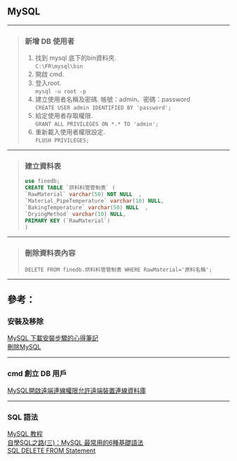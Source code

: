 ## MySQL
---

>   ### 新增 DB 使用者
>   
>   1. 找到 mysql 底下的bin資料夾.   
>   ```C:\FR\mysql\bin```
>   2. 開啟 cmd.
>   3. 登入root.   
>   ```mysql -u root -p``` 
>   4. 建立使用者名稱及密碼.  帳號：admin、密碼：password  
>   ```CREATE USER admin IDENTIFIED BY 'password';  ```
>   5. 給定使用者存取權限.  
>   ```GRANT ALL PRIVILEGES ON *.* TO 'admin';```
>   6. 重新載入使用者權限設定.  
>   ```FLUSH PRIVILEGES;```

---

>   ### 建立資料表
>   ```SQL
>   use finedb;
>   CREATE TABLE `烘料料管管制表` (
>   `RawMaterial` varchar(50) NOT NULL  ,
>   `Material_PipeTemperature` varchar(10) NULL,
>   `BakingTemperature` varchar(50) NULL  ,
>   `DryingMethod` varchar(10) NULL,  
>   PRIMARY KEY (`RawMaterial`)
>   )
>   ```


---

>   ### 刪除資料表內容
>   ```
>   DELETE FROM finedb.烘料料管管制表 WHERE RawMaterial='原料名稱';
>   ```


---
## 參考：  

### 安裝及移除
[MySQL 下載安裝步驟的心得筆記](https://clay-atlas.com/blog/2019/11/16/mysql-mysqlworkbench-tutorial-download-install-steps/)  
[刪除MySQL](https://kknews.cc/zh-tw/code/lxmkqx2.html)  

---
### cmd 創立 DB 用戶
[MySQL開啟遠端連線權限允許遠端裝置連線資料庫](https://www.ucamc.com/articles/430-mysql)

---
### SQL 語法
[MySQL 教程](https://www.itread01.com/study/mysql-tutorial.html)   
[自學SQL之路(三)：MySQL 最常用的6種基礎語法](https://medium.com/tinamartechnote/%E8%87%AA%E5%AD%B8sql%E4%B9%8B%E8%B7%AF-%E4%B8%89-mysql-%E6%9C%80%E5%B8%B8%E7%94%A8%E7%9A%846%E7%A8%AE%E5%9F%BA%E7%A4%8E%E8%AA%9E%E6%B3%95-71016a0ef956)  
[SQL DELETE FROM Statement](https://www.fooish.com/sql/delete-from.html) 

